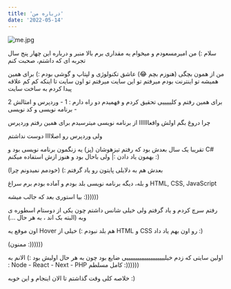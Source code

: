 ```yaml
---
title: 'درباره من'
date: '2022-05-14'
---
```


![me.jpg](https://github.com/CodingWithEnjoy/CodingWithEnjoy.github.io/assets/113675029/53cfc762-0930-4e19-88c8-aab8e19f8915)

سلام :)
من امیرمسعودم و میخوام یه مقداری برم بالا منبر و درباره این چهار پنج سال تجربه ای که داشتم، صحبت کنم

من از همون بچگی (هنوزم بچم 😂) عاشق تکنولوژی و لپتاپ و گوشی بودم :)
برای همین همیشه تو اینترنت بودم
میرفتم تو این سایت
میرفتم تو اون سایت
تا اینکه کم کم علاقه پیدا کردم به ساخت سایت

برای همین رفتم و کلیییییی تحقیق کردم و فهمیدم دو راه دارم :
1 - وردپرس و امثالش
2 - برنامه نویسی و کد نویسی

چرا دروغ بگم اولش واقعاااااا از برنامه نویسی میترسیدم
برای همین رفتم وردپرس

ولی وردپرس رو اصلاااا دوست نداشتم

تقریبا یک سال بعدش بود که رفتم تیزهوشان (پز)
یه زنگمون برنامه نویسی بود و C# بهمون یاد دادن :|
ولی باحال بود و هنوز ازش استفاده میکنم :)

بعدش هم به دلایلی پایتون رو یاد گرفتم :)
(خودمم نمیدونم چرا)

و بله، دیگه برنامه نویسی بلد بودم و آماده بودم برم سراغ
HTML, CSS, JavaScript

بیا استوری بعد که جالب میشه :))))))

رفتم سرچ کردم و یاد گرفتم
ولی خیلی شانس داشتم چون یکی از دوستام اسطوره ی وبه
(البته بک اند ، به هر حال ...)

اون موقع یه Hover هم بلد نبودم :)
خیلی از HTML و CSS رو اون بهم یاد داد :)

(ممنون :))))))

اولین سایتی که زدم خیلیییییییییییییییییییییی
ضایع بود چون به هر حال اولیش بود :)
الانم به :
Node - React - Next - PHP
کامل مسلطم :))))))

خلاصه کلی وقت گذاشتم تا الان اینجام و این خوبه :)
